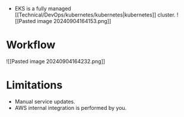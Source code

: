 - EKS is a fully managed [[Technical/DevOps/kubernetes/kubernetes|kubernetes]] cluster.
![[Pasted image 20240904164153.png]]
# Workflow
![[Pasted image 20240904164232.png]]
# Limitations
- Manual service updates.
- AWS internal integration is performed by you.